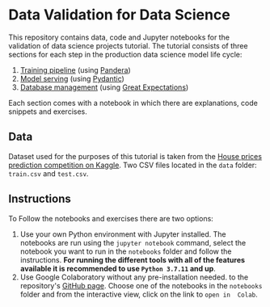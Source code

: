 # Data Validation for Data Science

This repository contains data, code and Jupyter notebooks for the validation of data science 
projects tutorial. The tutorial consists of three sections for each step in the 
production data science model life cycle:
1. [Training pipeline](notebooks/training_pipeline_data_validation.ipynb) (using [Pandera](https://pandera.readthedocs.io/en/stable/))
2. [Model serving](notebooks/model_serving_data_validation.ipynb) (using [Pydantic](https://pydantic-docs.helpmanual.io/))
3. [Database management](notebooks/database_management_data_validation.ipynb) (using [Great Expectations](https://great-expectations.readthedocs.io/en/latest/))

Each section comes with a notebook in which there are explanations, code snippets and 
exercises.

## Data

Dataset used for the purposes of this tutorial is taken from the [House prices 
prediction competition on Kaggle](https://www.kaggle.com/competitions/home-data-for-ml-course/data). 
Two CSV files located in the `data` folder: `train.csv` and `test.csv`.

## Instructions

To Follow the notebooks and exercises there are two options:
1. Use your own Python environment with Jupyter installed. The notebooks are run using 
the `jupyter notebook` command, select the notebook you want to run in the `notebooks` 
folder and follow the instructions. **For running the different tools with all of the 
features available it is recommended to use `Python 3.7.11` and up**.
2. Use Google Colaboratory without any pre-installation needed. to the repository's 
[GitHub page](https://github.com/NatanMish/data_validation). Choose one of the notebooks
in the `notebooks` folder and from the interactive view, click on the link to `open in 
Colab`.


